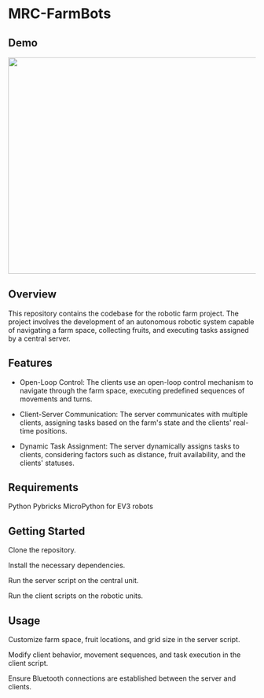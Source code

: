 # MRC-FarmBots

## Demo
<img src="https://github.com/omar-basheer/UniVerse-Social-Network-App/blob/main/fulldemo-_1_.gif" width="1170" height="440"/>

## Overview
This repository contains the codebase for the robotic farm project. The project involves the development of an autonomous robotic system capable of navigating a farm space, collecting fruits, and executing tasks assigned by a central server.

## Features
* Open-Loop Control: The clients use an open-loop control mechanism to navigate through the farm space, executing predefined sequences of movements and turns.

* Client-Server Communication: The server communicates with multiple clients, assigning tasks based on the farm's state and the clients' real-time positions.

* Dynamic Task Assignment: The server dynamically assigns tasks to clients, considering factors such as distance, fruit availability, and the clients' statuses.

## Requirements
Python
Pybricks MicroPython for EV3 robots

## Getting Started
Clone the repository.

Install the necessary dependencies. 

Run the server script on the central unit.

Run the client scripts on the robotic units.

## Usage
Customize farm space, fruit locations, and grid size in the server script.

Modify client behavior, movement sequences, and task execution in the client script.

Ensure Bluetooth connections are established between the server and clients.
